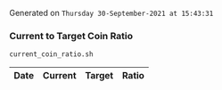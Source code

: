 Generated on `Thursday 30-September-2021 at 15:43:31`

### Current to Target Coin Ratio
`current_coin_ratio.sh`

Date|Current|Target|Ratio
---|---|---|---

